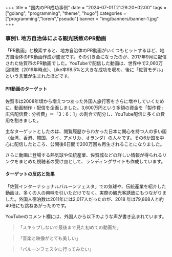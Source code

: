 +++
title = "国内のPR成功事例"
date = "2024-07-01T21:29:20+02:00"
tags = ["golang", "programming", "theme", "hugo"]
categories = ["programming","lorem","pseudo"]
banner = "img/banners/banner-1.jpg"
+++

### 事例1. 地方自治体による観光誘致のPR動画

「PR動画」と検索すると、地方自治体のPR動画がいくつもヒットするほど、地方自治体のPR動画作成が盛況です。その引き金になったのが、2017年9月に配信された佐賀市のPR動画でした。YouTubeで配信した動画は、世界中で2,060万回視聴（2019年時点）、Like率98.5%と大きな成功を収め、後に「佐賀モデル」という言葉が生まれたほどです。


#### PR動画のターゲット

佐賀市は2008年頃から増えつつあった外国人旅行客をさらに増やしていくために、動画制作・配信を企画しました。3,600万円という多額の資金を「製作費 : 広告配信費 : 分析費」＝「3：6：1」の割合で配分し、YouTube配信に多くの費用を割きました。

主なターゲットとしたのは、閲覧履歴からわかった日本に関心を持つ人の多い国（台湾、香港、韓国、タイ、アメリカ、オランダ）の人々です。その6か国を中心に配信したところ、公開後6日間で200万回も再生されることになりました。

さらに動画に登場する熱気球や伝統産業、佐賀城などの詳しい情報が得られるリンクをまとめた視聴者の受け皿として、ランディングサイトも作成しています。
 

#### ターゲットの反応と効果

「佐賀インターナショナルバルーンフェスタ」での気球や、伝統産業を紹介した動画は、多くの人の興味を引いただけでなく、実際の観光客誘致にもつながりました。外国人宿泊数は2011年には2,017人だったのが、2018 年は79,868人と約40倍にも跳ねあがったのです。

YouTubeのコメント欄には、外国人から以下のような声が書き込まれています。

>「スキップしないで最後まで見た初めての動画だ」

>「音楽と映像がとても美しい」

>「バルーンフェスタに行ってみたい」
